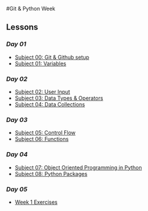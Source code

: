 #Git & Python Week

## Lessons

### *Day 01*
- [Subject 00: Git & Github setup](s00-git)
- [Subject 01: Variables](s01-variables)

### *Day 02*
- [Subject 02: User Input](s02-userinput)
- [Subject 03: Data Types & Operators](s03-datatypes-operators)
- [Subject 04: Data Collections](s04-data-collections)


### *Day 03*
- [Subject 05: Control Flow](s05-control-flow)
- [Subject 06: Functions](s06-functions)

### *Day 04*
- [Subject 07: Object Oriented Programming in Python](s07-oop-python)
- [Subject 08: Python Packages](s08-packages)

### *Day 05*
- [Week 1 Exercises]()


